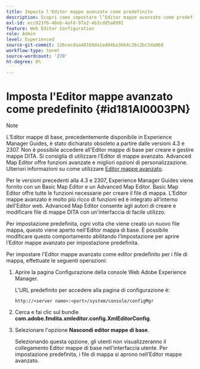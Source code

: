 ```yaml
---
title: Imposta l'Editor mappe avanzato come predefinito
description: Scopri come impostare l’Editor mappe avanzato come predefinito
exl-id: ecc023f6-48eb-4afd-97a2-4b3cdd5a8991
feature: Web Editor Configuration
role: Admin
level: Experienced
source-git-commit: 126cecdaa481b9da1add4ba3664c26c2bc5da068
workflow-type: tm+mt
source-wordcount: '270'
ht-degree: 0%

---
```


# Imposta l&#39;Editor mappe avanzato come predefinito {#id181AI0003PN}

>[!NOTE]
>
> L’Editor mappe di base, precedentemente disponibile in Experience Manager Guides, è stato dichiarato obsoleto a partire dalle versioni 4.3 e 2307. Non è possibile accedere all&#39;Editor mappe di base per creare e gestire mappe DITA.
>Si consiglia di utilizzare l’Editor di mappe avanzato. Advanced Map Editor offre funzioni avanzate e migliori opzioni di personalizzazione. Ulteriori informazioni su come utilizzare [Editor mappe avanzato](../user-guide/map-editor-advanced-map-editor.md).

Per le versioni precedenti alla 4.3 e 2307, Experience Manager Guides viene fornito con un Basic Map Editor e un Advanced Map Editor. Basic Map Editor offre tutte le funzioni necessarie per creare il file di mappa. L’Editor mappe avanzato è molto più ricco di funzioni ed è integrato all’interno dell’Editor web. Advanced Map Editor consente agli autori di creare e modificare file di mappe DITA con un&#39;interfaccia di facile utilizzo.

Per impostazione predefinita, ogni volta che viene creato un nuovo file mappa, questo viene aperto nell&#39;Editor mappa di base. È possibile modificare questo comportamento abilitando l’impostazione per aprire l’Editor mappe avanzato per impostazione predefinita.

Per impostare l&#39;Editor mappe avanzato come editor predefinito per i file di mappa, effettuate le seguenti operazioni:

1. Aprire la pagina Configurazione della console Web Adobe Experience Manager.

   L&#39;URL predefinito per accedere alla pagina di configurazione è:

   ```http
   http://<server name>:<port>/system/console/configMgr
   ```

1. Cerca e fai clic sul bundle **com.adobe.fmdita.xmleditor.config.XmlEditorConfig**.

1. Selezionare l&#39;opzione **Nascondi editor mappe di base**.

   Selezionando questa opzione, gli utenti non visualizzeranno il collegamento Editor mappe di base nell&#39;interfaccia utente. Per impostazione predefinita, i file di mappa si aprono nell’Editor mappe avanzato.
